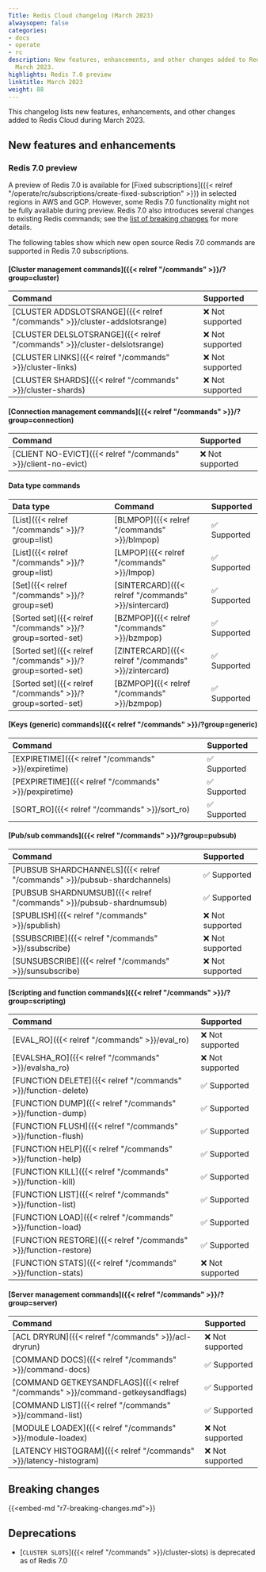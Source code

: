 ```yaml
---
Title: Redis Cloud changelog (March 2023)
alwaysopen: false
categories:
- docs
- operate
- rc
description: New features, enhancements, and other changes added to Redis Cloud during
  March 2023.
highlights: Redis 7.0 preview
linktitle: March 2023
weight: 88
---
```


This changelog lists new features, enhancements, and other changes added to Redis Cloud during March 2023.

## New features and enhancements

### Redis 7.0 preview

A preview of Redis 7.0 is available for [Fixed subscriptions]({{< relref "/operate/rc/subscriptions/create-fixed-subscription" >}}) in selected regions in AWS and GCP. However, some Redis 7.0 functionality might not be fully available during preview. Redis 7.0 also introduces several changes to existing Redis commands; see the [list of breaking changes](#redis-70-breaking-changes) for more details.

The following tables show which new open source Redis 7.0 commands are supported in Redis 7.0 subscriptions.

#### [Cluster management commands]({{< relref "/commands" >}}/?group=cluster)

| <span style="min-width: 10em; display: table-cell">Command</span> | Supported |
|:--------|:----------|
| [CLUSTER ADDSLOTSRANGE]({{< relref "/commands" >}}/cluster-addslotsrange) | <span title="Not supported">&#x274c; Not supported</span> |
| [CLUSTER DELSLOTSRANGE]({{< relref "/commands" >}}/cluster-delslotsrange) | <span title="Not supported">&#x274c; Not supported</span> |
| [CLUSTER LINKS]({{< relref "/commands" >}}/cluster-links) | <span title="Not supported">&#x274c; Not supported</span> |
| [CLUSTER SHARDS]({{< relref "/commands" >}}/cluster-shards) | <span title="Not supported">&#x274c; Not supported</span> |

#### [Connection management commands]({{< relref "/commands" >}}/?group=connection)

| <span style="min-width: 10em; display: table-cell">Command</span> | Supported |
|:--------|:----------|
| [CLIENT NO-EVICT]({{< relref "/commands" >}}/client-no-evict) | <span title="Not supported">&#x274c; Not supported</span> |

#### Data type commands

| Data type | Command | Supported |
|:----------|:--------|:----------|
| [List]({{< relref "/commands" >}}/?group=list) | [BLMPOP]({{< relref "/commands" >}}/blmpop) | <span title="Supported">&#x2705; Supported</span>|
| [List]({{< relref "/commands" >}}/?group=list) | [LMPOP]({{< relref "/commands" >}}/lmpop) | <span title="Supported">&#x2705; Supported</span>|
| [Set]({{< relref "/commands" >}}/?group=set) | [SINTERCARD]({{< relref "/commands" >}}/sintercard) | <span title="Supported">&#x2705; Supported</span>|
| [Sorted set]({{< relref "/commands" >}}/?group=sorted-set) | [BZMPOP]({{< relref "/commands" >}}/bzmpop) | <span title="Supported">&#x2705; Supported</span>|
| [Sorted set]({{< relref "/commands" >}}/?group=sorted-set) | [ZINTERCARD]({{< relref "/commands" >}}/zintercard) | <span title="Supported">&#x2705; Supported</span>|
| [Sorted set]({{< relref "/commands" >}}/?group=sorted-set) | [BZMPOP]({{< relref "/commands" >}}/bzmpop) | <span title="Supported">&#x2705; Supported</span>|

#### [Keys (generic) commands]({{< relref "/commands" >}}/?group=generic)

| <span style="min-width: 10em; display: table-cell">Command</span> | Supported |
|:--------|:----------|
| [EXPIRETIME]({{< relref "/commands" >}}/expiretime) | <span title="Supported">&#x2705; Supported</span>|
| [PEXPIRETIME]({{< relref "/commands" >}}/pexpiretime) | <span title="Supported">&#x2705; Supported</span>|
| [SORT_RO]({{< relref "/commands" >}}/sort_ro) | <span title="Supported">&#x2705; Supported</span>|

#### [Pub/sub commands]({{< relref "/commands" >}}/?group=pubsub)

| <span style="min-width: 10em; display: table-cell">Command</span> | Supported |
|:--------|:----------|
| [PUBSUB SHARDCHANNELS]({{< relref "/commands" >}}/pubsub-shardchannels) | <span title="Supported">&#x2705; Supported</span>|
| [PUBSUB SHARDNUMSUB]({{< relref "/commands" >}}/pubsub-shardnumsub) | <span title="Supported">&#x2705; Supported</span>|
| [SPUBLISH]({{< relref "/commands" >}}/spublish) | <span title="Not supported">&#x274c; Not supported</span> |
| [SSUBSCRIBE]({{< relref "/commands" >}}/ssubscribe) | <span title="Not supported">&#x274c; Not supported</span> |
| [SUNSUBSCRIBE]({{< relref "/commands" >}}/sunsubscribe) | <span title="Not supported">&#x274c; Not supported</span> |

#### [Scripting and function commands]({{< relref "/commands" >}}/?group=scripting)

| <span style="min-width: 10em; display: table-cell">Command</span> | Supported |
|:--------|:----------|
| [EVAL_RO]({{< relref "/commands" >}}/eval_ro) | <span title="Not supported">&#x274c; Not supported</span> |
| [EVALSHA_RO]({{< relref "/commands" >}}/evalsha_ro) | <span title="Not supported">&#x274c; Not supported</span> |
| [FUNCTION DELETE]({{< relref "/commands" >}}/function-delete) | <span title="Supported">&#x2705; Supported</span>|
| [FUNCTION DUMP]({{< relref "/commands" >}}/function-dump) | <span title="Supported">&#x2705; Supported</span>|
| [FUNCTION FLUSH]({{< relref "/commands" >}}/function-flush) | <span title="Supported">&#x2705; Supported</span>|
| [FUNCTION HELP]({{< relref "/commands" >}}/function-help) | <span title="Supported">&#x2705; Supported</span>|
| [FUNCTION KILL]({{< relref "/commands" >}}/function-kill) | <span title="Supported">&#x2705; Supported</span>|
| [FUNCTION LIST]({{< relref "/commands" >}}/function-list) | <span title="Supported">&#x2705; Supported</span>|
| [FUNCTION LOAD]({{< relref "/commands" >}}/function-load) | <span title="Supported">&#x2705; Supported</span>|
| [FUNCTION RESTORE]({{< relref "/commands" >}}/function-restore) | <span title="Supported">&#x2705; Supported</span>|
| [FUNCTION STATS]({{< relref "/commands" >}}/function-stats) | <span title="Not supported">&#x274c; Not supported</span> |

#### [Server management commands]({{< relref "/commands" >}}/?group=server)

| <span style="min-width: 10em; display: table-cell">Command</span> | Supported |
|:--------|:----------|
| [ACL DRYRUN]({{< relref "/commands" >}}/acl-dryrun) | <span title="Not supported">&#x274c; Not supported</span> |
| [COMMAND DOCS]({{< relref "/commands" >}}/command-docs) | <span title="Supported">&#x2705; Supported</span>|
| [COMMAND GETKEYSANDFLAGS]({{< relref "/commands" >}}/command-getkeysandflags) | <span title="Supported">&#x2705; Supported</span>|
| [COMMAND LIST]({{< relref "/commands" >}}/command-list) | <span title="Supported">&#x2705; Supported</span>|
| [MODULE LOADEX]({{< relref "/commands" >}}/module-loadex) | <span title="Not supported">&#x274c; Not supported</span> |
| [LATENCY HISTOGRAM]({{< relref "/commands" >}}/latency-histogram) | <span title="Not supported">&#x274c; Not supported</span> |

## Breaking changes

{{<embed-md "r7-breaking-changes.md">}}

## Deprecations

- [`CLUSTER SLOTS`]({{< relref "/commands" >}}/cluster-slots) is deprecated as of Redis 7.0
